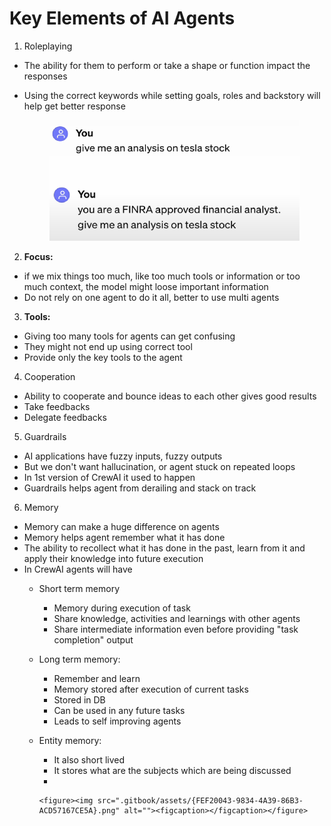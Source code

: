 # Key Elements of AI Agents

1. Roleplaying

* The ability for them to perform or take a shape or function impact the responses
*   Using the correct keywords while setting goals, roles and backstory will help get better response

    <figure><img src=".gitbook/assets/{9916DB38-7D82-4BC0-A50A-37B200AB21EA}.png" alt=""><figcaption></figcaption></figure>

2. **Focus:**

* if we mix things too much, like too much tools or information or too much context, the model might loose important information
* Do not rely on one agent to do it all, better to use multi agents

3. **Tools:**

* Giving too many tools for agents can get confusing
* They might not end up using correct tool
* Provide only the key tools to the agent

4. Cooperation

* Ability to cooperate and bounce ideas to each other gives good results
* Take feedbacks
* Delegate feedbacks

5. Guardrails

* AI applications have fuzzy inputs, fuzzy outputs
* But we don't want hallucination, or agent stuck on repeated loops
* In 1st version of CrewAI it used to happen
* Guardrails helps agent from derailing and stack on track

6. Memory

* Memory can make a huge difference on agents
* Memory helps agent remember what it has done&#x20;
* The ability to recollect what it has done in the past, learn from it and apply their knowledge into future execution
* In CrewAI agents will have&#x20;
  * Short term memory&#x20;
    * Memory during execution of task
    * Share knowledge, activities and learnings with other agents
    * Share intermediate information even before providing "task completion" output
  * Long term memory:
    * Remember and learn
    * Memory stored after execution of current tasks
    * Stored in DB
    * Can be used in any future tasks
    * Leads to self improving agents
  * Entity memory:
    * It also short lived
    * It stores what are the subjects which are being discussed
    *

        <figure><img src=".gitbook/assets/{FEF20043-9834-4A39-86B3-ACD57167CE5A}.png" alt=""><figcaption></figcaption></figure>

